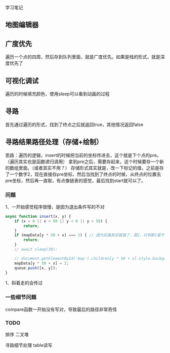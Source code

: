 学习笔记


## 地图编辑器

## 广度优先
遍历一个点的四周，然后存到队列里面，就是广度优先。如果是栈的形式，就是深度优先了

## 可视化调试
遍历的时候填充颜色，使用sleep可以看到动画的过程

## 寻路
首先通过遍历的形式，找到了终点之后就返回true，其他情况返回false

## 寻路结果路径处理（存储+绘制）

思路：遍历的逻辑，insert的时候把当前的坐标传进去，这个就是下个点的pre。（遍历其实也是函数递归调用）
拿到pre之后，需要存起来，这个时候要存一个新的数组里面。（或者其实不用？）
存储形式其实就是，改一下标记的值，之前是存了一个数字2，现在直接存pre坐标，然后当找到了终点的时候，从终点的位置去pre坐标，然后再一直取，有点像链表的感觉，最后找到start就可以了。


### 问题

1、一开始感觉程序很慢，是因为退出条件写的不对

```js
async function insert(x, y) {
    if (x < 0 || x > 50 || y < 0 || y > 50) {
        return;
    }
    if (mapData[y * 50 + x] === 1) { // 因为后面其实赋值了，是2，只判断1是不行的
        return;
    }
    // await sleep(30);

    // document.getElementById('map').children[y * 50 + x].style.backgroundColor = 'lightgreen';
    mapData[y * 50 + x] = 2;
    queue.push([x, y]);
}
```


1、斜着走的会传过


### 一些细节问题

compare函数一开始没有写对，导致最后的路径非常奇怪

### TODO
排序 二叉堆

寻路细节处理 table读写
